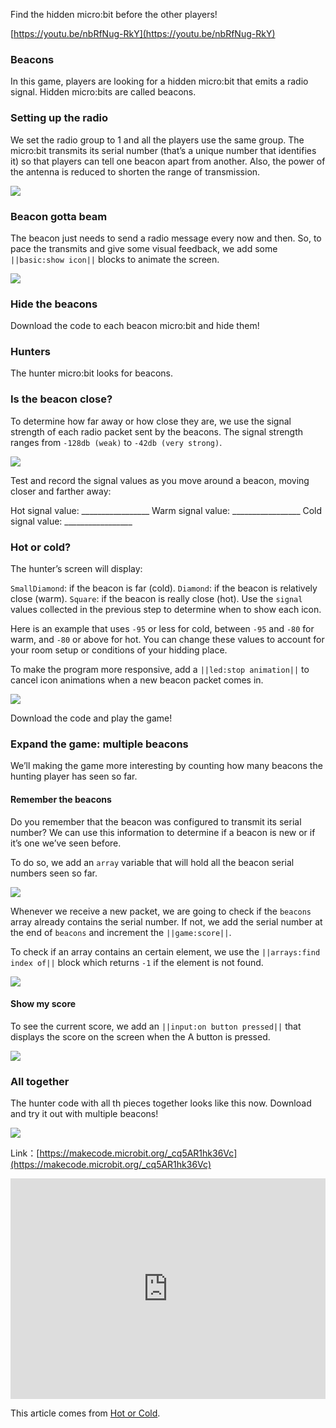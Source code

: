 Find the hidden micro:bit before the other players!

[https://youtu.be/nbRfNug-RkY](https://youtu.be/nbRfNug-RkY)

### Beacons
In this game, players are looking for a hidden micro:bit that emits a radio signal. Hidden micro:bits are called beacons.

### Setting up the radio
We set the radio group to 1 and all the players use the same group. The micro:bit transmits its serial number (that’s a unique number that identifies it) so that players can tell one beacon apart from another. Also, the power of the antenna is reduced to shorten the range of transmission.

![](https://i.imgur.com/NNnoQGu.png)

### Beacon gotta beam
The beacon just needs to send a radio message every now and then. So, to pace the transmits and give some visual feedback, we add some `||basic:show icon||` blocks to animate the screen.

![](https://i.imgur.com/N5paArS.png)

### Hide the beacons
Download the code to each beacon micro:bit and hide them!

### Hunters
The hunter micro:bit looks for beacons.

### Is the beacon close?
To determine how far away or how close they are, we use the signal strength of each radio packet sent by the beacons. The signal strength ranges from `-128db (weak)` to `-42db (very strong)`.

![](https://i.imgur.com/GGL0SEa.png)

Test and record the signal values as you move around a beacon, moving closer and farther away:

Hot signal value:	_________________
Warm signal value:	_________________
Cold signal value:	_________________

### Hot or cold?
The hunter’s screen will display:

`SmallDiamond`: if the beacon is far (cold).
`Diamond`: if the beacon is relatively close (warm).
`Square`: if the beacon is really close (hot).
Use the `signal` values collected in the previous step to determine when to show each icon.

Here is an example that uses `-95` or less for cold, between `-95` and `-80` for warm, and `-80` or above for hot. You can change these values to account for your room setup or conditions of your hidding place.

To make the program more responsive, add a `||led:stop animation||` to cancel icon animations when a new beacon packet comes in.

![](https://i.imgur.com/6hFBlh3.png)

Download the code and play the game!

### Expand the game: multiple beacons

We’ll making the game more interesting by counting how many beacons the hunting player has seen so far.

#### Remember the beacons

Do you remember that the beacon was configured to transmit its serial number? We can use this information to determine if a beacon is new or if it’s one we’ve seen before.

To do so, we add an `array` variable that will hold all the beacon serial numbers seen so far.

![](https://i.imgur.com/pvlgDJn.png)

Whenever we receive a new packet, we are going to check if the `beacons` array already contains the serial number. If not, we add the serial number at the end of `beacons` and increment the `||game:score||`.

To check if an array contains an certain element, we use the `||arrays:find index of||` block which returns `-1` if the element is not found.

![](https://i.imgur.com/0YyREG5.png)

#### Show my score
To see the current score, we add an `||input:on button pressed||` that displays the score on the screen when the A button is pressed.

![](https://i.imgur.com/f5yIoeF.png)

### All together
The hunter code with all th pieces together looks like this now. Download and try it out with multiple beacons!

![](https://i.imgur.com/uPMY14o.png)

Link：[https://makecode.microbit.org/_cq5AR1hk36Vc](https://makecode.microbit.org/_cq5AR1hk36Vc)

<div style="position:relative;height:0;padding-bottom:70%;overflow:hidden;"><iframe style="position:absolute;top:0;left:0;width:100%;height:100%;" src="https://makecode.microbit.org/#pub:_cq5AR1hk36Vc" frameborder="0" sandbox="allow-popups allow-forms allow-scripts allow-same-origin"></iframe></div>


This article comes from [Hot or Cold](https://makecode.microbit.org/projects/hot-or-cold).


